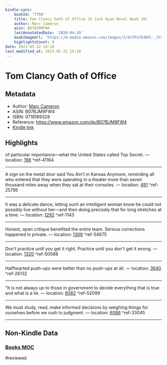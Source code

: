 ```yaml
---
kindle-sync:
    bookId: '7750'
    title: Tom Clancy Oath of Office (A Jack Ryan Novel Book 18)
    author: Marc Cameron
    asin: B07BJM9FW4
    lastAnnotatedDate: '2020-04-19'
    bookImageUrl: 'https://m.media-amazon.com/images/I/81fPnf83WfL._SY160.jpg'
    highlightsCount: 8
date: 2023-05-22 19:10
last_modified_at: 2023-05-22 19:10
---
```


# Tom Clancy Oath of Office

## Metadata

-   Author: [Marc Cameron](https://www.amazon.comundefined)
-   ASIN: B07BJM9FW4
-   ISBN: 0718189329
-   Reference: https://www.amazon.com/dp/B07BJM9FW4
-   [Kindle link](kindle://book?action=open&asin=B07BJM9FW4)

## Highlights

of particular importance—what the United States called Top Secret. — location: [196](kindle://book?action=open&asin=B07BJM9FW4&location=196) ^ref-41164

---

A sign on the metal door said You Ain't in Kansas Anymore, reminding all who entered that they were operating in a theater more than seven thousand miles away when they sat at their consoles. — location: [491](kindle://book?action=open&asin=B07BJM9FW4&location=491) ^ref-25795

---

It was a delicate dance, letting such an intelligent woman know he could not possibly live without her—and then doing precisely that for long stretches at a time. — location: [1292](kindle://book?action=open&asin=B07BJM9FW4&location=1292) ^ref-1143

---

Honest, open critique benefited the entire team. Serious corrections happened in private. — location: [1309](kindle://book?action=open&asin=B07BJM9FW4&location=1309) ^ref-54675

---

Don't practice until you get it right. Practice until you don't get it wrong. — location: [1320](kindle://book?action=open&asin=B07BJM9FW4&location=1320) ^ref-50088

---

Halfhearted push-ups were better than no push-ups at all. — location: [3640](kindle://book?action=open&asin=B07BJM9FW4&location=3640) ^ref-26132

---

"It is not always up to those in government to decide everything that is true and what is a lie. — location: [6082](kindle://book?action=open&asin=B07BJM9FW4&location=6082) ^ref-52099

---

We must study, read, make informed decisions by weighing things for ourselves before we rush to judgment. — location: [6086](kindle://book?action=open&asin=B07BJM9FW4&location=6086) ^ref-33045

---

## Non-Kindle Data

### [Books MOC](Books%20MOC.md)
#reviewed